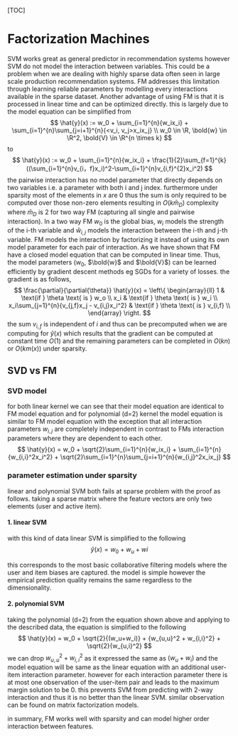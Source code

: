 [TOC]

# Factorization Machines

SVM works great as general predictor in recommendation systems however SVM do not model the interaction between variables. This could be a problem when we are dealing with highly sparse data often seen in large scale production recommendation systems. FM addresses this limitation through learning reliable parameters by modelling every interactions available in the sparse dataset. Another advantage of using FM is that it is processed in linear time and can be optimized directly. this is largely due to the model equation can be simplified from
$$
\hat{y}(x) := w_0 + \sum_{i=1}^{n}{w_ix_i} + \sum_{i=1}^{n}\sum_{j=i+1}^{n}{<v_i, v_j>x_ix_j}
\\
w_0 \in \R, \bold{w} \in \R^2, \bold{V} \in \R^{n \times k}
$$
to
$$
\hat{y}(x) := w_0 + \sum_{i=1}^{n}{w_ix_i} + \frac{1}{2}\sum_{f=1}^{k}((\sum_{i=1}^{n}v_{i，f}x_i)^2-\sum_{i=1}^{n}v_{i,f}^{2}x_i^2)
$$
the pairwise interaction has no model parameter that directly depends on two variables i.e. a parameter with both i and j index. furthermore under sparsity most of the elements in $x$ are 0 thus the sum is only required to be computed over those non-zero elements resulting in $O(k\bar{m}_D)$ complexity where $\bar{m}_D$ is 2 for two way FM (capturing all single and pairwise interaction). In a two way FM $w_0$ is the global bias, $w_i$ models the strength of the i-th variable and $\hat{w}_{i, j}$ models the interaction between the i-th and j-th variable. FM models the interaction by factorizing it instead of using its own model parameter for each pair of interaction. As we have shown that FM have a closed model equation that can be computed in linear time. Thus, the model parameters ($w_0$, $\bold{w}$ and $\bold{V}$) can be learned efficiently by gradient descent methods eg SGDs for a variety of losses. the gradient is as follows,
$$
\frac{\partial}{\partial{\theta}} \hat{y}(x) = \left\{
\begin{array}{ll}
      1 & \text{if } \theta \text{ is } w_o \\
      x_i & \text{if } \theta \text{ is } w_i \\
      x_i\sum_{j=1}^{n}{v_{j,f}x_j - v_{i,j}x_i^2} & \text{if } \theta \text{ is } v_{i,f} \\
\end{array} 
\right.
$$
the sum $v_{i,f}$ is independent of $i$ and thus can be precomputed when we are computing for $\hat{y}(x)$ which results that the gradient can be computed at constant time $O(1)$  and the remaining parameters can be completed in $O(kn)$ or $O(km(x))$ under sparsity.

## SVD vs FM

### SVD model

for both linear kernel we can see that their model equation are identical to FM model equation and for polynomial (d=2) kernel the model equation is similar to FM model equation with the exception that all interaction parameters $w_{i,j}$  are completely independent in contrast to FMs interaction parameters where they are dependent to each other.
$$
\hat{y}(x) = w_0 + \sqrt{2}\sum_{i=1}^{n}{w_ix_i} + \sum_{i=1}^{n}{w_{i,i}^2x_i^2} + \sqrt{2}\sum_{i=1}^{n}\sum_{j=i+1}^{n}{w_{i,j}^2x_ix_j}
$$


### parameter estimation under sparsity

linear and polynomial SVM both fails at sparse problem with the proof as follows. taking a sparse matrix where the feature vectors are only two elements (user and active item).

#### 1. linear SVM

with this kind of data linear SVM is simplified to the following
$$
\hat{y}(x) = w_0 + w_u + wi
$$


this corresponds to the most basic collaborative filtering models where the user and item biases are captured. the model is simple however the empirical prediction quality remains the same regardless to the dimensionality.

#### 2. polynomial SVM

taking the polynomial (d=2) from the equation shown above and applying to the described data, the equation is simplified to the following
$$
\hat{y}(x) = w_0 + \sqrt{2}{(w_u+w_i)} + {w_{u,u}^2 + w_{i,i}^2} + \sqrt{2}{w_{u,i}^2}
$$
we can drop ${w_{u,u}^2 + w_{i,i}^2}$ as it expressed the same as ${(w_u+w_i)}$ and the model equation will be same as the linear equation with an additional user-item interaction parameter. however for each interaction parameter there is at most one observation of the user-item pair and leads to the maximum margin solution to be 0. this prevents SVM from predicting with 2-way interaction and thus it is no better than the linear SVM. similar observation can be found on matrix factorization models.

in summary, FM works well with sparsity and can model higher order interaction between features.
